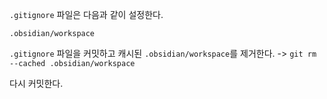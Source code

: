 `.gitignore` 파일은 다음과 같이 설정한다.
```.gitignore
.obsidian/workspace
```

`.gitignore` 파일을 커밋하고 캐시된 `.obsidian/workspace`를 제거한다.
-> `git rm --cached .obsidian/workspace`

다시 커밋한다.